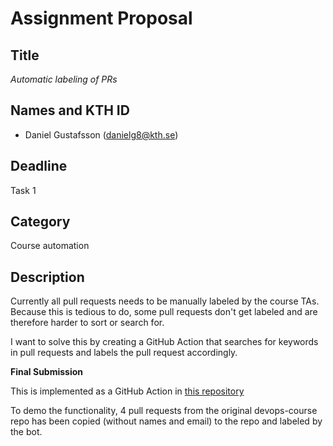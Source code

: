 # Assignment Proposal

## Title

*Automatic labeling of PRs*

## Names and KTH ID

- Daniel Gustafsson (danielg8@kth.se) 

## Deadline

Task 1

## Category

Course automation

## Description

Currently all pull requests needs to be manually labeled by the course TAs.
Because this is tedious to do, some pull requests don't get labeled and are therefore harder to sort or search for.

I want to solve this by creating a GitHub Action that searches for keywords in pull requests and labels the pull request accordingly.

**Final Submission**

This is implemented as a GitHub Action in [this repository](https://github.com/halvtomat/KTH-DevOps-AutoLabeller)

To demo the functionality, 4 pull requests from the original devops-course repo has been copied (without names and email) to the repo and labeled by the bot.
